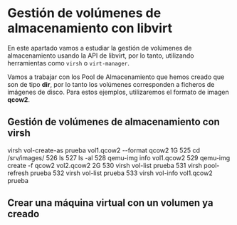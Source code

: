 # Gestión de volúmenes de almacenamiento con libvirt

En este apartado vamos a estudiar la gestión de volúmenes de almacenamiento usando la API de libvirt, por lo tanto, utilizando herramientas como `virsh` o `virt-manager`. 

Vamos a trabajar con los Pool de Almacenamiento que hemos creado que son de tipo **dir**, por lo tanto los volúmenes corresponden a ficheros de imágenes de disco. Para estos ejemplos, utilizaremos el formato de imagen **qcow2**.

## Gestión de volúmenes de almacenamiento con virsh








virsh vol-create-as prueba vol1.qcow2 --format qcow2 1G 
  525  cd /srv/images/
  526  ls
  527  ls -al
  528  qemu-img info vol1.qcow2 
  529  qemu-img create -f qcow2 vol2.qcow2 2G
  530  virsh vol-list prueba
  531  virsh pool-refresh prueba 
  532  virsh vol-list prueba
  533  virsh vol-info vol1.qcow2 prueba


## Crear una máquina virtual con un volumen ya creado




